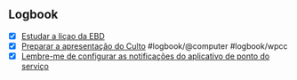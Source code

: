 

## Logbook
- [x] [Estudar a liçao da EBD](things:///show?id=Sif9rweYgdMb15cMpFmaZp)
- [x] [Preparar a apresentação do Culto](things:///show?id=5DvkXGEyPh4t3L6YYxCmrr) #logbook/@computer #logbook/wpcc
- [x] [Lembre-me de configurar as notificações do aplicativo de ponto do serviço](things:///show?id=41fPvjPsuRUhd46tThDhn5)
